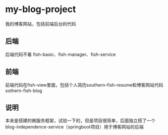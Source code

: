 # my-blog-project
我的博客网站，包括前端后台的代码

## 后端
后端代码不看
fish-basic、fish-manager、fish-service

## 前端
前端代码在fish-view里面，包括个人简历southern-fish-resume和博客网站代码sothern-fish-blog

## 说明
本来是搭建的微服务框架，试验一下的，但是项目很简单，后面独立搭了一个blog-independence-service（springboot项目）用于博客网站的后端
